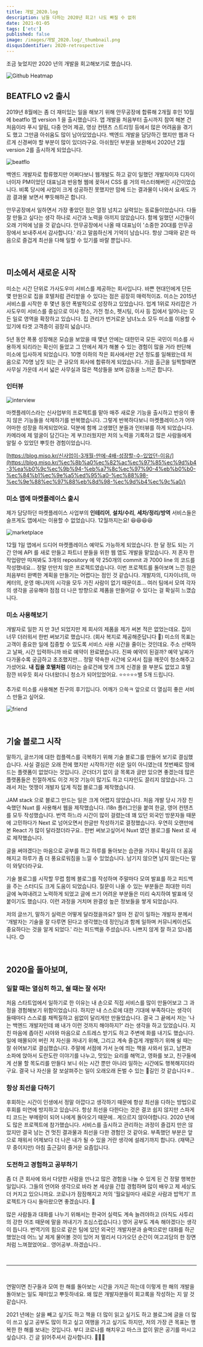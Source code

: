 ```yaml
---
title: 개발_2020.log
description: 남들 다하는 2020년 회고! 나도 빠질 수 없쥐
date: 2021-01-05
tags: ['etc']
published: false
image: /images/개발_2020.log/_thumbnail.png
disqusIdentifier: 2020-retrospective
---
```


조금 늦었지만 2020 년의 개발을 회고해보기로 했습니다.

![Github Heatmap](/images/개발_2020.log/1.png)

## BEATFLO v2 출시

2019년 8월에는 좀 더 재미있는 일을 해보기 위해 안무공장에 합류해 2개월 후인 10월에 beatflo 앱 version 1 을 출시했습니다. 앱 개발을 처음부터 출시까지 참여 해본 건 처음이라 푸시 알림, 다중 언어 제공, 영상 컨텐츠 스트리밍 등에서 많은 어려움을 겪기도 했고 그만큼 아쉬움도 많이 남아있었습니다. 백엔드 개발을 담당하긴 했지만 웹과 다르게 신경써야 할 부분이 많이 있더라구요. 아쉬웠던 부분을 보완해서 2020년 2월 version 2를 출시하게 되었습니다.

![beatflo](/images/개발_2020.log/2.jpg)

백엔드 개발자로 합류했지만 어쩌다보니 웹개발도 하고 같이 일했던 개발자이자 디자이너이자 PM이었던 대표님과 반응형 웹에 꽂혀서 CSS 를 거의 마스터해버린 시간이었습니다. 비록 당시에 사업이 크게 성공하진 못했지만 맘에 드는 결과물이 나와서 요새도 가끔 결과물 보면서 뿌듯해하곤 합니다.

안무공장에서 일하면서 가장 좋았던 점은 열정 넘치고 실력있는 동료들이었습니다. 다들 잘 만들고 싶다는 생각 하나로 시간과 노력을 아끼지 않았습니다. 함께 일했던 시간들이 오래 기억에 남을 것 같습니다. 안무공장에서 나올 때 대표님이 '소중한 20대를 안무공장에서 보내주셔서 감사합니다.' 라고 말씀하신게 기억이 남습니다. 항상 그때와 같은 마음으로 즐겁게 최선을 다해 일할 수 있기를 바랄 뿐입니다.

<br/>

## 미소에서 새로운 시작

미소는 시간 단위로 가사도우미 서비스를 제공하는 회사입니다. 바쁜 현대인에게 단돈 몇 만원으로 집을 호텔처럼 관리받을 수 있다는 점은 굉장히 매력적이죠. 미소는 2015년 서비스를 시작한 후 몇년 동안 폭발적으로 성장하고 있었습니다. 업계 1위로 자리잡은 가사도우미 서비스를 중심으로 이사 청소, 가전 청소, 펫시팅, 이사 등 집에서 일어나는 모든 일로 영역을 확장하고 있습니다. 집 관리가 번거로운 남녀노소 모두 미소를 이용할 수 있기에 타겟 고객층이 굉장히 넓습니다.

5년 동안 폭풍 성장해온 모습을 보았을 때 몇년 안에는 대한민국 모든 국민이 미소를 사용하게 되리라는 확신이 들었고 그 안에서 제가 해볼 수 있는 경험이 많을 거라 판단해 미소에 입사하게 되었습니다. 10명 이하의 작은 회사에서만 2년 정도를 일해왔는데 처음으로 70명 남짓 되는 큰 규모의 회사에 합류하게 되었습니다. 가끔 출근을 일찍할때면 사무실 가운데 서서 넓은 사무실과 많은 책상들을 보며 감동을 느끼곤 합니다.

### 인터뷰

![interview](/images/개발_2020.log/3.png)

마켓플레이스라는 신사업부의 프로젝트를 맡아 매주 새로운 기능을 출시하고 반응이 좋지 않은 기능들을 삭제하기를 반복했습니다. 그렇게 반복하다보니 마켓플레이스가 어마어마한 성장을 하게되었어요. 덕분에 함께 고생했던 분들과 인터뷰를 하게 되었습니다. 카메라에 제 얼굴이 담긴다는 게 부끄러웠지만 저의 노력을 기록하고 많은 사람들에게 알릴 수 있었던 뿌듯한 경험이었습니다.

[https://blog.miso.kr/신사업이-3개월-만에-4배-성장할-수-있었던-이유/](https://blog.miso.kr/%ec%8b%a0%ec%82%ac%ec%97%85%ec%9d%b4-3%ea%b0%9c%ec%9b%94-%eb%a7%8c%ec%97%90-4%eb%b0%b0-%ec%84%b1%ec%9e%a5%ed%95%a0-%ec%88%98-%ec%9e%88%ec%97%88%eb%8d%98-%ec%9d%b4%ec%9c%a0/)

### 미소 앱에 마켓플레이스 출시

제가 담당하던 마켓플레이스 사업부의 **인테리어**, **설치/수리**, **세차/정리/방역** 서비스들은 슬프게도 앱에서는 이용할 수 없었습니다. 12월까지는요! 😆😆😆😆

![marketplace](/images/개발_2020.log/4.png)

12월 1일 앱에서 드디어 마켓플레이스 예약도 가능하게 되었습니다. 한 달 정도 되는 기간 안에 API 를 새로 만들고 파트너 분들을 위한 웹 앱도 개발을 맡았습니다. 저 혼자 한 작업량만 따져봐도 3개의 repository 에 약 250개의 commit 과 7000 line 의 코드를 작성했네요... 정말 만만치 않은 프로젝트였습니다.
이번 프로젝트를 돌아보며 느낀 점은 처음부터 완벽한 계획을 만들기는 어렵다는 점인 것 같습니다. 개발자의, 디자이너의, 마케터의, 운영 매니저의 시각을 모두 가진 사람이 없기 때문이죠... 여러 팀에서 모여 각자의 생각을 공유해야 점점 더 나은 방향으로 제품을 만들어갈 수 있다는 걸 확실히 느꼈습니다.

### 미소 사용해보기

개발자로 일한 지 만 3년 되었지만 제 회사의 제품을 제가 써본 적은 없었는데요. 집이 너무 더러워서 한번 써보기로 했습니다. (회사 복지로 제공해준답니다 🌝) 미소의 목표는 고객이 중요한 일에 집중할 수 있도록 서비스 사용 시간을 줄이는 것인데요. 주소 선택하고 날짜, 시간 입력하니까 바로 예약이 완료됐습니다. 진짜 예약이 된걸까? 예약 날짜가 다가올수록 궁금하고 초조했지만... 정말 약속한 시간에 오셔서 집을 깨끗이 청소해주고 가셨어요. **내 집을 호텔처럼** 이라는 슬로건에 맞게 크게 신경을 쓸 부분도 없었고 호텔 잠깐 비우듯 회사 다녀왔더니 청소가 되어있었어요. ⭐️⭐️⭐️⭐️⭐️별 5개 드립니다.

추가로 미소를 사용해본 친구의 후기입니다. 어깨가 으쓱ㅋ 앞으로 더 열심히 좋은 서비스 만들고 싶어요.

![friend](/images/개발_2020.log/5.jpg)

<br/>

## 기술 블로그 시작

말하기, 글쓰기에 대한 컴플렉스를 극복하기 위해 기술 블로그를 만들어 보기로 결심했습니다. 사실 결심은 오래 전에 했지만 시작하기란 쉬운 일이 아니였는데 첫번째로 맘에 드는 플랫폼이 없었다는 것입니다. 군더더기 없이 글 목록과 글만 있으면 좋겠는데 많은 플랫폼들은 친절하게도 이것 저것 기능이 많기도 하고 디자인도 끌리지 않았습니다. 그래서 저는 멋쟁이 개발자 답게 직접 블로그를 제작했습니다.

JAM stack 으로 블로그 만드는 일은 크게 어렵지 않았습니다. 처음 개발 당시 가장 친숙했던 Nuxt 를 사용해서 웹을 제작했습니다. i18n 플러그인을 붙여 한글, 영어 컨텐츠를 모두 작성했습니다. 번역 하느라 시간이 많이 걸렸는데 꽤 있던 외국인 방문자들 때문에 고민하다가 Next 로 넘어오면서 한글만 작성하기로 결정했습니다. 우연히 오랜만에 본 React 가 많이 달라졌더라구요.. 한번 써보고싶어서 Nuxt 였던 블로그를 Next 로 새로 제작했습니다.

글을 써야겠다는 마음으로 공부를 하고 하루를 돌아보는 습관을 가지니 확실히 더 꼼꼼해지고 하루가 좀 더 풍요로워짐을 느낄 수 있었습니다. 남기지 않으면 남지 않는다는 말이 와닿더라구요.

기술 블로그를 시작할 무렵 함께 블로그를 작성하며 주말마다 모여 발표를 하고 피드백을 주는 스터디도 크게 도움이 되었습니다. 질문이 나올 수 있는 부분들은 최대한 미리 글에 녹여내려고 노력하게 되었고 글에 쓰기 어려운 부분들은 미리 숙지하여 발표에 덧붙이기도 했습니다. 이런 과정을 거치며 완결성 높은 정보들을 쌓게 되었습니다.

저의 글쓰기, 말하기 실력은 어떻게 달라졌을까요? 얼마 전 같이 일하는 개발자 분께서 '개발자는 기술을 잘 다루면 된다고 생각했는데 정인님과 함께 일하며 커뮤니케이션도 중요하다는 것을 알게 되었다.' 라는 피드백을 주셨습니다. 나쁘지 않게 잘 하고 있나봅니다. 😊

<br/>

## 2020을 돌아보며,

### 일할 때는 열심히 하고, 쉴 때는 잘 쉬자!

처음 스타트업에서 일하기로 한 이유는 내 손으로 직접 서비스를 많이 만들어보고 그 과정을 경험해보기 위함이었습니다. 하지만 내 스스로에 대한 기대에 부족하다는 생각이 들때마다 스스로를 채찍질하고 쉼없이 달리게만 만들었습니다. 결국 그 끝에서 저는 '나는 백엔드 개발자인데 왜 내가 이런 것까지 해야하지?' 라는 생각을 하고 있었습니다. 지친 마음에 좁아진 시야와 마음으로 스트레스 받기도 하고 주변에 화를 내기도 했습니다. 일에 매몰되어 버린 저 자신을 꺼내기 위해, 그리고 계속 즐겁게 개발하기 위해 쉴 때는 잘 쉬어보기로 결심했습니다. 주말에 서점에 가서 눈에 띄는 책을 사와서 읽고, 남편과 소파에 앉아서 도란도란 이야기를 나누고, 맛있는 요리를 해먹고, 영화를 보고, 친구들에게 선물 할 목도리를 만들다 보니 쉬는 시간 뿐만 아니라 일하는 시간에도 행복해지더라구요. 결국 나 자신을 잘 보살펴주는 일이 오래오래 돈벌 수 있는 🤑길인 것 같습니다ㅎ..

### 항상 최선을 다하기

후회하는 시간이 인생에서 정말 아깝다고 생각하기 때문에 항상 최선을 다하는 방법으로 후회를 미연에 방지하고 있습니다. 항상 최선을 다한다는 것은 결코 쉽지 않지만 스파게티 코드는 부메랑이 되어 나에게 돌아오기 때문에.. 게으르지 않아야합니다. 2020 년에도 많은 프로젝트에 참가했습니다. 서비스를 출시하고 관리하는 과정이 즐겁지 만은 않았지만 결국 남는 건 멋진 결과물과 최선을 다한 경험인 것 같아요. 부족했던 부분은 앞으로 채워서 어제보다 더 나은 내가 될 수 있을 거란 생각에 설레기까지 합니다. (재택근무 중이지만) 아침 출근길이 즐거운 요즘입니다.

### 도전하고 경험하고 공부하기

좀 더 큰 회사에 와서 다양한 사람을 만나고 많은 경험을 나눌 수 있게 된 건 정말 행복한 일입니다. 그들의 언어와 생각으로 바라 본 세상을 간접 경험하며 많이 배우고 제 세상도 더 커지고 있으니까요. 코로나가 잠잠해지고 저의 '월요일마다 새로운 사람과 밥먹기' 프로젝트가 다시 돌아왔으면 좋겠습니다. 🍚

많은 사람들과 대화를 나누기 위해서는 한국어 실력도 계속 늘려야하고 (아직도 사투리의 강한 어조 때문에 말을 꺼내기가 조심스럽습니다.) 영어 공부도 계속 해야겠다는 생각이 듭니다. 번역기의 힘으로 같은 팀에 있던 외국인 개발자분과 슬랙으로만 대화를 하곤 했었는데 어느 날 제게 물어볼 것이 있어 저 멀리서 다가오던 순간이 여고괴담의 한 장면처럼 느껴졌었어요.. 영어공부..하겠습니다..

<br/>

---

<br/>

연말이면 친구들과 모여 한 해를 돌아보는 시간을 가지곤 하는데 이렇게 한 해의 개발을 돌아보는 일도 재미있고 뿌듯하네요. 왜 많은 개발자분들이 회고록을 작성하는 지 알 것 같습니다.

2021 년에는 살을 빼고 싶기도 하고 책을 더 많이 읽고 싶기도 하고 블로그에 글을 더 많이 쓰고 싶고 공부도 많이 하고 싶고 여행을 가고 싶기도 하지만, 저의 가장 큰 목표는 행복한 한 해를 보내는 것입니다. 부디 코로나를 해치우고 마스크 없이 맑은 공기를 마시고 싶습니다. 긴 글 읽어주셔서 감사합니다. 🙋🏻‍♀️
